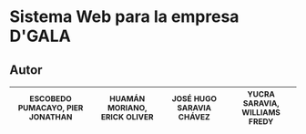 <h1>Sistema Web para la empresa D'GALA</h1>

<!--<img src="https://github.com/i2512054/Assets2025/blob/main/various-web-printable-templates-with-screen_23-2148450117.jpg?raw=true" width=400>-->


## Autor
| <sub>ESCOBEDO PUMACAYO, PIER JONATHAN</sub> | <sub>HUAMÁN MORIANO, ERICK OLIVER</sub> | <sub>JOSÉ HUGO SARAVIA CHÁVEZ</sub> | <sub>YUCRA SARAVIA, WILLIAMS FREDY</sub> |
| :---: | :---: | :---: | :---: |